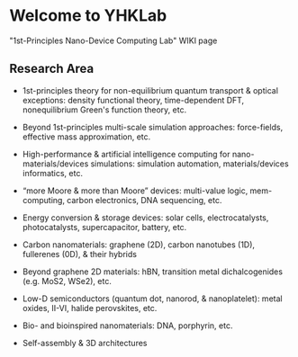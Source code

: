 # Welcome to YHKLab

"1st-Principles Nano-Device Computing Lab" WIKI page

## Research Area


- 1st-principles theory for non-equilibrium quantum transport & optical exceptions: density functional theory, time-dependent DFT, nonequilibrium Green's function theory, etc.
- Beyond 1st-principles multi-scale simulation approaches: force-fields, effective mass approximation, etc.
- High-performance & artificial intelligence computing for nano-materials/devices simulations: simulation automation, materials/devices informatics, etc.


- “more Moore & more than Moore” devices: multi-value logic, mem-computing, carbon electronics, DNA sequencing, etc.
- Energy conversion & storage devices: solar cells, electrocatalysts, photocatalysts, supercapacitor, battery, etc.


- Carbon nanomaterials: graphene (2D), carbon nanotubes (1D), fullerenes (0D), & their hybrids 
- Beyond graphene 2D materials: hBN, transition metal dichalcogenides (e.g. MoS2, WSe2), etc.
- Low-D semiconductors (quantum dot, nanorod, & nanoplatelet): metal oxides, II-VI, halide perovskites, etc. 
- Bio- and bioinspired nanomaterials: DNA, porphyrin, etc.
- Self-assembly & 3D architectures 

